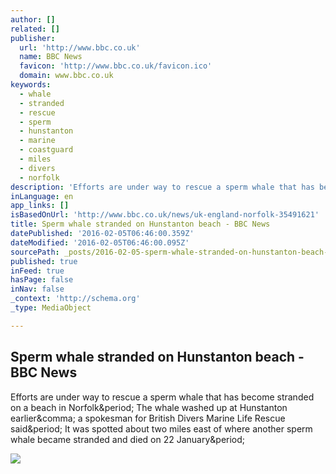 ```yaml
---
author: []
related: []
publisher:
  url: 'http://www.bbc.co.uk'
  name: BBC News
  favicon: 'http://www.bbc.co.uk/favicon.ico'
  domain: www.bbc.co.uk
keywords:
  - whale
  - stranded
  - rescue
  - sperm
  - hunstanton
  - marine
  - coastguard
  - miles
  - divers
  - norfolk
description: 'Efforts are under way to rescue a sperm whale that has become stranded on a beach in Norfolk. The whale washed up at Hunstanton earlier, a spokesman for British Divers Marine Life Rescue said. It was spotted about two miles east of where another sperm whale became stranded and died on 22 January.'
inLanguage: en
app_links: []
isBasedOnUrl: 'http://www.bbc.co.uk/news/uk-england-norfolk-35491621'
title: Sperm whale stranded on Hunstanton beach - BBC News
datePublished: '2016-02-05T06:46:00.359Z'
dateModified: '2016-02-05T06:46:00.095Z'
sourcePath: _posts/2016-02-05-sperm-whale-stranded-on-hunstanton-beach-bbc-news.md
published: true
inFeed: true
hasPage: false
inNav: false
_context: 'http://schema.org'
_type: MediaObject

---
```

<article style=""><h1>Sperm whale stranded on Hunstanton beach - BBC News</h1><p>Efforts are under way to rescue a sperm whale that has become stranded on a beach in Norfolk&amp;period; The whale washed up at Hunstanton earlier&amp;comma; a spokesman for British Divers Marine Life Rescue said&amp;period; It was spotted about two miles east of where another sperm whale became stranded and died on 22 January&amp;period;</p><img src="http://ichef-1.bbci.co.uk/news/1024/cpsprodpb/761F/production/_88093203_hi031103495.jpg" /></article>